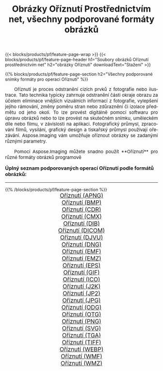 ﻿---
title: Obrázky Oříznutí Prostřednictvím net, všechny podporované formáty obrázků 
weight: 3920
url: /cs/net/crop/ 
lang: cs
langdirlevel: 2
locales: zh-hans,ja,it,ru,de,es,fr,nl,id,lt,pl,pt,vi,tr,ko,zh-hant,ar,hi,th,sv,cs,uk,he
description: Pomocí Aspose.Imaging můžete snadno Oříznutí obrázky přes net
---

{{< blocks/products/pf/feature-page-wrap >}}
{{< blocks/products/pf/feature-page-header h1="Soubory obrázků Oříznutí prostřednictvím net" h2="obrázky Oříznutí" downloadText="Stažení" >}}


{{% blocks/products/pf/feature-page-section  h2="Všechny podporované snímky formáty pro operaci Oříznutí" %}}
<p align="justify" style="text-indent:2em;font-size:15px;">
Oříznutí je proces odstranění cizích prvků z fotografie nebo ilustrace. Tato technika typicky zahrnuje odstranění části okraje obrazu za účelem eliminace vnějších vizuálních informací z fotografie, vylepšení jejího rámování, změny poměru stran nebo zdůraznění či izolace předmětu od jeho okolí. To lze provést digitálně pomocí softwaru pro úpravu obrázků nebo to lze provést na skutečném snímku, uměleckém díle nebo filmu, v závislosti na aplikaci. Fotografický průmysl, zpracování filmů, vysílání, grafický design a tiskařský průmysl používají ořezávání. Aspose.Imaging vám umožňuje oříznout obrázky se zadanými různými parametry.
</p>
<p align="justify" style="text-indent:2em;font-size:15px;">
Pomocí Aspose.Imaging můžete snadno použít **Oříznutí** pro různé formáty obrázků programově
</p>
<h3 style="margin-top:16px;">
Úplný seznam podporovaných operací Oříznutí podle formátů obrázků:
</h3>
<hr/>
{{% /blocks/products/pf/feature-page-section %}}
<div class="container-fluid productfamilypage bg-gray">
    <div class="convertypes bg-gray agp-content section">
        <div class="container">
		<div class="row other-converters" style="gap: 10px;font-size: 19px;text-align:center;">
		    <div class='col-md-3 other-converter remove-lp remove-rp'><a href="/imaging/cs/net/crop/apng/" style="padding:15px;">Oříznutí (APNG)</a></div><div class='col-md-3 other-converter remove-lp remove-rp'><a href="/imaging/cs/net/crop/bmp/" style="padding:15px;">Oříznutí (BMP)</a></div><div class='col-md-3 other-converter remove-lp remove-rp'><a href="/imaging/cs/net/crop/cdr/" style="padding:15px;">Oříznutí (CDR)</a></div><div class='col-md-3 other-converter remove-lp remove-rp'><a href="/imaging/cs/net/crop/cmx/" style="padding:15px;">Oříznutí (CMX)</a></div><div class='col-md-3 other-converter remove-lp remove-rp'><a href="/imaging/cs/net/crop/dib/" style="padding:15px;">Oříznutí (DIB)</a></div><div class='col-md-3 other-converter remove-lp remove-rp'><a href="/imaging/cs/net/crop/dicom/" style="padding:15px;">Oříznutí (DICOM)</a></div><div class='col-md-3 other-converter remove-lp remove-rp'><a href="/imaging/cs/net/crop/djvu/" style="padding:15px;">Oříznutí (DJVU)</a></div><div class='col-md-3 other-converter remove-lp remove-rp'><a href="/imaging/cs/net/crop/dng/" style="padding:15px;">Oříznutí (DNG)</a></div><div class='col-md-3 other-converter remove-lp remove-rp'><a href="/imaging/cs/net/crop/emf/" style="padding:15px;">Oříznutí (EMF)</a></div><div class='col-md-3 other-converter remove-lp remove-rp'><a href="/imaging/cs/net/crop/emz/" style="padding:15px;">Oříznutí (EMZ)</a></div><div class='col-md-3 other-converter remove-lp remove-rp'><a href="/imaging/cs/net/crop/eps/" style="padding:15px;">Oříznutí (EPS)</a></div><div class='col-md-3 other-converter remove-lp remove-rp'><a href="/imaging/cs/net/crop/gif/" style="padding:15px;">Oříznutí (GIF)</a></div><div class='col-md-3 other-converter remove-lp remove-rp'><a href="/imaging/cs/net/crop/ico/" style="padding:15px;">Oříznutí (ICO)</a></div><div class='col-md-3 other-converter remove-lp remove-rp'><a href="/imaging/cs/net/crop/j2k/" style="padding:15px;">Oříznutí (J2K)</a></div><div class='col-md-3 other-converter remove-lp remove-rp'><a href="/imaging/cs/net/crop/jp2/" style="padding:15px;">Oříznutí (JP2)</a></div><div class='col-md-3 other-converter remove-lp remove-rp'><a href="/imaging/cs/net/crop/jpg/" style="padding:15px;">Oříznutí (JPG)</a></div><div class='col-md-3 other-converter remove-lp remove-rp'><a href="/imaging/cs/net/crop/odg/" style="padding:15px;">Oříznutí (ODG)</a></div><div class='col-md-3 other-converter remove-lp remove-rp'><a href="/imaging/cs/net/crop/otg/" style="padding:15px;">Oříznutí (OTG)</a></div><div class='col-md-3 other-converter remove-lp remove-rp'><a href="/imaging/cs/net/crop/png/" style="padding:15px;">Oříznutí (PNG)</a></div><div class='col-md-3 other-converter remove-lp remove-rp'><a href="/imaging/cs/net/crop/svg/" style="padding:15px;">Oříznutí (SVG)</a></div><div class='col-md-3 other-converter remove-lp remove-rp'><a href="/imaging/cs/net/crop/tga/" style="padding:15px;">Oříznutí (TGA)</a></div><div class='col-md-3 other-converter remove-lp remove-rp'><a href="/imaging/cs/net/crop/tiff/" style="padding:15px;">Oříznutí (TIFF)</a></div><div class='col-md-3 other-converter remove-lp remove-rp'><a href="/imaging/cs/net/crop/webp/" style="padding:15px;">Oříznutí (WEBP)</a></div><div class='col-md-3 other-converter remove-lp remove-rp'><a href="/imaging/cs/net/crop/wmf/" style="padding:15px;">Oříznutí (WMF)</a></div><div class='col-md-3 other-converter remove-lp remove-rp'><a href="/imaging/cs/net/crop/wmz/" style="padding:15px;">Oříznutí (WMZ)</a></div>
                </div>
        </div>
    </div>
</div>
<br/>
